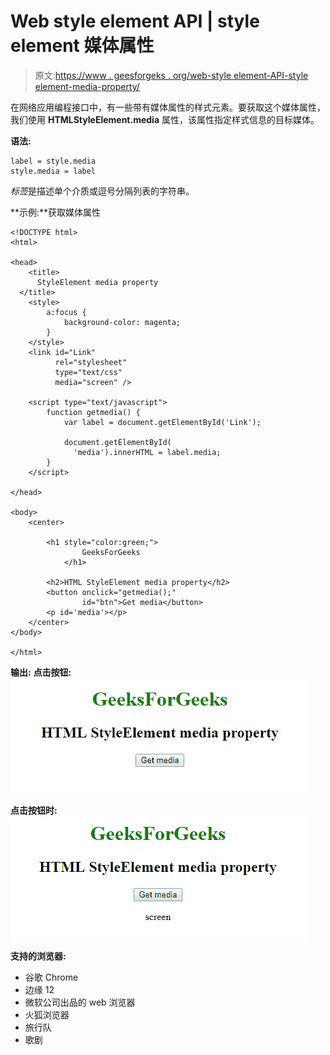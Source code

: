 # Web style element API | style element 媒体属性

> 原文:[https://www . geesforgeks . org/web-style element-API-style element-media-property/](https://www.geeksforgeeks.org/web-styleelement-api-styleelement-media-property/)

在网络应用编程接口中，有一些带有媒体属性的样式元素。要获取这个媒体属性，我们使用 **HTMLStyleElement.media** 属性，该属性指定样式信息的目标媒体。

**语法:**

```
label = style.media
style.media = label
```

*标签*是描述单个介质或逗号分隔列表的字符串。

**示例:**获取媒体属性

```
<!DOCTYPE html>
<html>

<head>
    <title>
      StyleElement media property
  </title>
    <style>
        a:focus {
            background-color: magenta;
        }
    </style>
    <link id="Link" 
          rel="stylesheet"
          type="text/css"
          media="screen" />

    <script type="text/javascript">
        function getmedia() {
            var label = document.getElementById('Link');

            document.getElementById(
              'media').innerHTML = label.media;
        }
    </script>

</head>

<body>
    <center>

        <h1 style="color:green;">  
                GeeksForGeeks  
            </h1>

        <h2>HTML StyleElement media property</h2>
        <button onclick="getmedia();"
                id="btn">Get media</button>
        <p id='media'></p>
    </center>
</body>

</html>
```

**输出:**
**点击按钮:**
![](img/a3e22f41c2d27873a68da39ab97e7740.png)

**点击按钮时:**
![](img/027eb8227428de72fea7e352ec689d03.png)

**支持的浏览器:**

*   谷歌 Chrome
*   边缘 12
*   微软公司出品的 web 浏览器
*   火狐浏览器
*   旅行队
*   歌剧